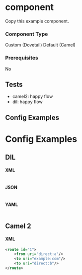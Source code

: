 # component

Copy this example component.

### Component Type

Custom (Dovetail)
Default (Camel)

### Prerequisites

No

## Tests

- camel2: happy flow
- dil: happy flow

## Config Examples


# Config Examples

## DIL

#### XML

```xml

```

#### JSON

```json

```

#### YAML

```yaml

```

## Camel 2

#### XML

```xml
<route id="1">
    <from uri="direct:a"/>
    <to uri="example:com"/>
    <to uri="direct:b"/>
</route>
```




